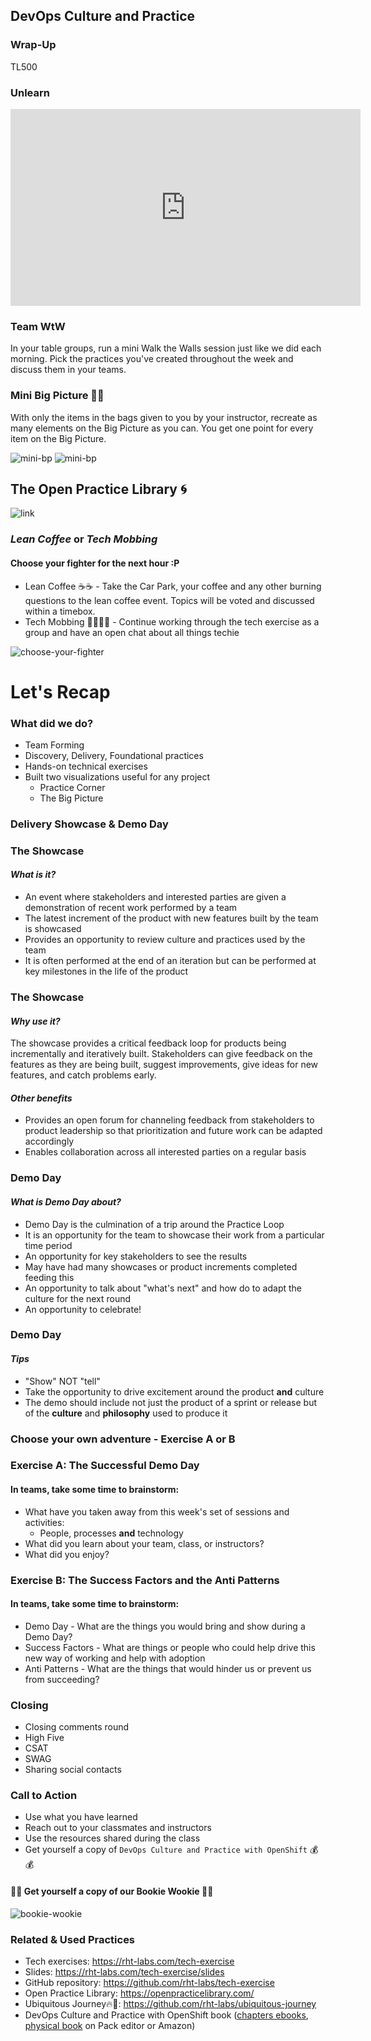 <!-- .slide: data-background-image="images/RH_NewBrand_Background.png"  -->
## DevOps Culture and Practice <!-- {.element: class="course-title"} -->
### Wrap-Up <!-- {.element: class="title-color"} -->
TL500 <!-- {.element: class="title-color"} -->



### Unlearn
<iframe width="560" height="315" src="https://www.youtube.com/embed/MFzDaBzBlL0" title="YouTube video player" frameborder="0" allow="accelerometer; autoplay; clipboard-write; encrypted-media; gyroscope; picture-in-picture" allowfullscreen></iframe>



### Team WtW 
In your table groups, run a mini Walk the Walls session just like we did each morning. Pick the practices you've created throughout the week and discuss them in your teams.



### Mini Big Picture 🚂🚂
With only the items in the bags given to you by your instructor, recreate as many elements on the Big Picture as you can. You get one point for every item on the Big Picture. <!--{.element: style="font-size: smaller; font-weight: 400;"} -->

![mini-bp](images/wrap-up/mini-big-pic1.png) <!-- {.element: class="" style="border:none; box-shadow:none; width:300px; float:left;"} -->
![mini-bp](images/wrap-up/mini-big-pic2.png)<!-- {.element: class="" style="border:none; box-shadow:none; height:200px; float:right;"} -->



## The Open Practice Library 🌀
![link](https://rht-labs.com/slides/content/?name=open-practice-library)



### _Lean Coffee_ or _Tech Mobbing_
#### Choose your fighter for the next hour :P

* Lean Coffee ☕☕ - Take the Car Park, your coffee and any other burning questions to the lean coffee event. Topics will be voted and discussed within a timebox.
* Tech Mobbing 👩‍💻👨‍💻 - Continue working through the tech exercise as a group and have an open chat about all things techie

![choose-your-fighter](https://i.ytimg.com/vi/qi0ohQSdx9I/hqdefault.jpg)



# Let's Recap



### What did we do?
* Team Forming
* Discovery, Delivery, Foundational practices
* Hands-on technical exercises
* Built two visualizations useful for any project
  * Practice Corner
  * The Big Picture




### Delivery Showcase & Demo Day



### The Showcase
#### _What is it?_
* An event where stakeholders and interested parties are given a demonstration of
recent work performed by a team
* The latest increment of the product with new features built by the team is
showcased
* Provides an opportunity to review culture and practices used by the team
* It is often performed at the end of an iteration but can be performed at key
milestones in the life of the product



### The Showcase
#### _Why use it?_
The showcase provides a critical feedback loop for products being incrementally
and iteratively built. Stakeholders can give feedback on the features as they
are being built, suggest improvements, give ideas for new features, and catch
problems early. <!--{.element: style="font-size: smaller; font-weight: 400;"} -->

#### _Other benefits_
* Provides an open forum for channeling feedback from stakeholders to product
leadership so that prioritization and future work can be adapted accordingly
* Enables collaboration across all interested parties on a regular basis



### Demo Day
#### _What is Demo Day about?_
* Demo Day is the culmination of a trip around the Practice Loop
* It is an opportunity for the team to showcase their work from a particular
time period
* An opportunity for key stakeholders to see the results
* May have had many showcases or product increments completed feeding this
* An opportunity to talk about "what's next" and how do to adapt the culture for
the next round
* An opportunity to celebrate!



### Demo Day
#### _Tips_
* "Show" NOT "tell"
* Take the opportunity to drive excitement around the product **and** culture
* The demo should include not just the product of a sprint or release but of
the **culture** and **philosophy** used to produce it




### Choose your own adventure - Exercise A or B



### Exercise A: The Successful Demo Day 
#### In teams, take some time to brainstorm:
* What have you taken away from this week's set of sessions and activities:
  * People, processes **and** technology
* What did you learn about your team, class, or instructors?
* What did you enjoy?



### Exercise B: The Success Factors and the Anti Patterns
#### In teams, take some time to brainstorm:
* Demo Day - What are the things you would bring and show during a Demo Day?
* Success Factors - What are things or people who could help drive this new way of working and help with adoption
* Anti Patterns - What are the things that would hinder us or prevent us from succeeding? 



### Closing
* Closing comments round
* High Five
* CSAT
* SWAG
* Sharing social contacts



### Call to Action
* Use what you have learned
* Reach out to your classmates and instructors
* Use the resources shared during the class
* Get yourself a copy of `DevOps Culture and Practice with OpenShift` 💰💰



#### 📗🐛 Get yourself a copy of our Bookie Wookie 🍪🍪

![bookie-wookie](images/wrap-up/book.png)<!-- {.element: class="" style="max-height: 600px!important;" } -->



### Related & Used Practices
* Tech exercises: https://rht-labs.com/tech-exercise
* Slides: https://rht-labs.com/tech-exercise/slides
* GitHub repository: https://github.com/rht-labs/tech-exercise
* Open Practice Library: https://openpracticelibrary.com/
* Ubiquitous Journey🔥🦄: https://github.com/rht-labs/ubiquitous-journey
* DevOps Culture and Practice with OpenShift book ([chapters ebooks](https://www.redhat.com/en/engage/devops-culture-practice-openshift-ebooks), [physical book](https://www.packtpub.com/product/devops-culture-and-practice-with-openshift/9781800202368) on Pack editor or Amazon)




<!-- .slide: data-background-size="" data-background-image="images/wrap-up/may-the-force-be-with-you.jpeg", class="black-style" data-background-opacity="1"	 -->
